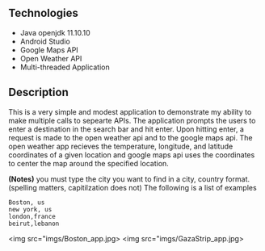 ## Technologies
<ul> 
  <li>Java openjdk 11.10.10</li>
  <li>Android Studio</li>
  <li>Google Maps API</li>
  <li>Open Weather API</li>
  <li>Multi-threaded Application</li>
</ul>

## Description
This is a very simple and modest application to demonstrate my ability to make multiple calls to sepearte APIs. The application prompts the users 
to enter a destination in the search bar and hit enter. Upon hitting enter, a request is made to the open weather api and to the google maps api. The open weather 
app recieves the temperature, longitude, and latitude coordinates of a given location and google maps api uses the coordinates to center the map around the 
specified location.

<b>(Notes)</b> you must type the city you want to find in a city, country format. (spelling matters, capitilzation does not) The following is a list of examples

```
Boston, us
new york, us
london,france
beirut,lebanon
```
<img src="imgs/Boston_app.jpg>
<img src="imgs/GazaStrip_app.jpg>



 
  
